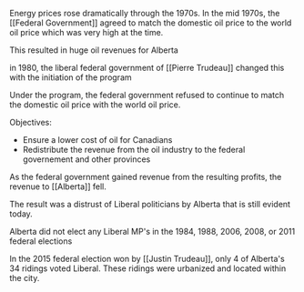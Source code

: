 Energy prices rose dramatically through the 1970s. In the mid 1970s, the [[Federal Government]] agreed to match the domestic oil price to the world oil price which was very high at the time.

This resulted in huge oil revenues for Alberta

in 1980, the liberal federal government of [[Pierre Trudeau]] changed this with the initiation of the program

Under the program, the federal government refused to continue to match the domestic oil price with the world oil price.

Objectives:
- Ensure a lower cost of oil for Canadians
- Redistribute the revenue from the oil industry to the federal governement and other provinces

As the federal government gained revenue from the resulting profits, the revenue to [[Alberta]] fell. 

The result was a distrust of Liberal politicians by Alberta that is still evident today.

Alberta did not elect any Liberal MP's in the 1984, 1988, 2006, 2008, or 2011 federal elections

In the 2015 federal election won by [[Justin Trudeau]], only 4 of Alberta's 34 ridings voted Liberal. These ridings were urbanized and located within the city.

